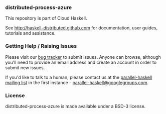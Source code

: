 ### distributed-process-azure

This repository is part of Cloud Haskell.

See http://haskell-distributed.github.com for documentation, user guides,
tutorials and assistance.

### Getting Help / Raising Issues

Please visit our [bug tracker](http://cloud-haskell.atlassian.net) to submit
issues. Anyone can browse, although you'll need to provide an email address
and create an account in order to submit new issues.

If you'd like to talk to a human, please contact us at the
[parallel-haskell mailing list](parallel-haskell@googlegroups.com) in
the first instance - parallel-haskell@googlegroups.com.

### License

distributed-process-azure is made available under a BSD-3 license.
